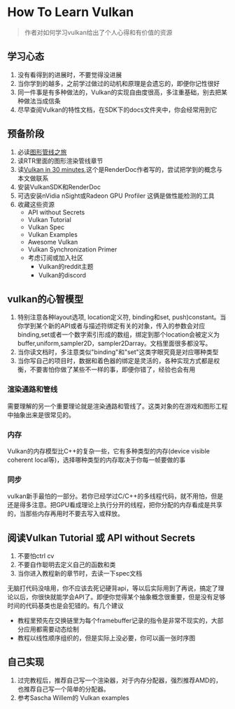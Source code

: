 # How To Learn Vulkan

> 作者对如何学习vulkan给出了个人心得和有价值的资源

## 学习心态

1. 没有看得到的进展时，不要觉得没进展
2. 当你学到的越多，之前学过做过的动机和原理是会遗忘的，即便你记性很好
3. 同一件事是有多种做法的，Vulkan的实现自由度很高，多注重基础，别去把某种做法当成信条
4. 尽早查阅Vulkan的特性文档，在SDK下的docs文件夹中，你会经常用到它

## 预备阶段

1. 必读[图形管线之旅](https://fgiesen.wordpress.com/2011/07/09/a-trip-through-the-graphics-pipeline-2011-index/)
2. 读RTR里面的图形渲染管线章节
3. 读[Vulkan in 30 minutes](https://renderdoc.org/vulkan-in-30-minutes.html),这个是RenderDoc作者写的，尝试把学到的概念与本文做联系
4. 安装VulkanSDK和RenderDoc
5. 可选安装nVidia nSight或Radeon GPU Profiler 这俩是做性能检测的工具
6. 收藏这些资源
    - API without Secrets
    - Vulkan Tutorial
    - Vulkan Spec
    - Vulkan Examples
    - Awesome Vulkan
    - Vulkan Synchronization Primer
    - 考虑订阅或加入社区
      - Vulkan的reddit主题
      - Vulkan的discord

## vulkan的心智模型

1. 特别注意各种layout选项, location定义符, binding和set, push)constant。当你学到某个新的API或者与描述符绑定有关的对象，传入的参数会对应binding,set或者一个数字索引形成的数组，绑定到那个location会被定义为buffer,uniform,sampler2D，sampler2Darray。文档里面很多都没写。
2. 当你读文档时，多注意类似"binding"和"set"这类字眼究竟是对应哪种类型
3. 当你写自己的项目时，数据和着色器的绑定是灵活的，各种实现方式都是权衡，不要害怕你做了某些不一样的事，即便你错了，经验也会有用

### 渲染通路和管线

需要理解的另一个重要理论就是渲染通路和管线了。这类对象的在游戏和图形工程中抽象出来是很常见的。

### 内存

Vulkan的内存模型比C++的复杂一些，它有多种类型的内存(device visible coherent local等)，选择哪种类型的内存取决于你每一帧要做的事

### 同步

vulkan新手最怕的一部分。若你已经学过C/C++的多线程代码，就不用怕，但是还是得多注意。把GPU看成理论上执行分开的线程，把你分配的内存看成是共享的，当那些内存再用时不要去写入或释放。

## 阅读Vulkan Tutorial 或 API without Secrets

1. 不要怕ctrl cv
2. 不要自作聪明去定义自己的函数和类
3. 当你进入教程新的章节时，去读一下spec文档

无脑打代码没啥用，你不应该去死记硬背api，等以后实际用到了再说，搞定了理论以后，你很快就能学会API了。即便你觉得某个抽象概念很重要，但是没有足够时间的代码基类也是会犯错的。有几个建议

- 教程里预先在交换链里为每个framebuffer记录的指令是非常不现实的，大部分应用都需要动态绘制
- 教程以线性顺序组织的，但是实际上没必要，你可以画一张时序图

## 自己实现

1. 过完教程后，推荐自己写一个渲染器，对于内存分配器，强烈推荐AMD的，也推荐自己写一个简单的分配器。
2. 参考Sascha Willem的 Vulkan examples
